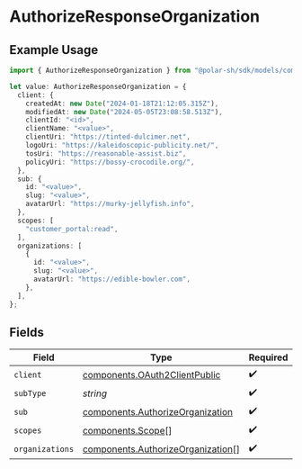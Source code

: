 # AuthorizeResponseOrganization

## Example Usage

```typescript
import { AuthorizeResponseOrganization } from "@polar-sh/sdk/models/components/authorizeresponseorganization.js";

let value: AuthorizeResponseOrganization = {
  client: {
    createdAt: new Date("2024-01-18T21:12:05.315Z"),
    modifiedAt: new Date("2024-05-05T23:08:58.513Z"),
    clientId: "<id>",
    clientName: "<value>",
    clientUri: "https://tinted-dulcimer.net",
    logoUri: "https://kaleidoscopic-publicity.net/",
    tosUri: "https://reasonable-assist.biz",
    policyUri: "https://bossy-crocodile.org/",
  },
  sub: {
    id: "<value>",
    slug: "<value>",
    avatarUrl: "https://murky-jellyfish.info",
  },
  scopes: [
    "customer_portal:read",
  ],
  organizations: [
    {
      id: "<value>",
      slug: "<value>",
      avatarUrl: "https://edible-bowler.com",
    },
  ],
};
```

## Fields

| Field                                                                                  | Type                                                                                   | Required                                                                               | Description                                                                            |
| -------------------------------------------------------------------------------------- | -------------------------------------------------------------------------------------- | -------------------------------------------------------------------------------------- | -------------------------------------------------------------------------------------- |
| `client`                                                                               | [components.OAuth2ClientPublic](../../models/components/oauth2clientpublic.md)         | :heavy_check_mark:                                                                     | N/A                                                                                    |
| `subType`                                                                              | *string*                                                                               | :heavy_check_mark:                                                                     | N/A                                                                                    |
| `sub`                                                                                  | [components.AuthorizeOrganization](../../models/components/authorizeorganization.md)   | :heavy_check_mark:                                                                     | N/A                                                                                    |
| `scopes`                                                                               | [components.Scope](../../models/components/scope.md)[]                                 | :heavy_check_mark:                                                                     | N/A                                                                                    |
| `organizations`                                                                        | [components.AuthorizeOrganization](../../models/components/authorizeorganization.md)[] | :heavy_check_mark:                                                                     | N/A                                                                                    |